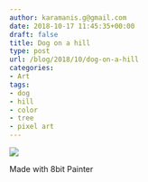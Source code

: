 ```yaml
---
author: karamanis.g@gmail.com
date: 2018-10-17 11:45:35+00:00
draft: false
title: Dog on a hill
type: post
url: /blog/2018/10/dog-on-a-hill
categories:
- Art
tags:
- dog
- hill
- color
- tree
- pixel art
---
```


![](https://images.squarespace-cdn.com/content/v1/4f3f61bae4b063b909445965/1539776609084-333WUXEU821QYCMRG1PV/ke17ZwdGBToddI8pDm48kCSnA9UwmC22bnse4x2xUVFZw-zPPgdn4jUwVcJE1ZvWEtT5uBSRWt4vQZAgTJucoTqqXjS3CfNDSuuf31e0tVGIcKQp_mBHPJ5Aa4tGTRsOpwIq1IVrUFi9fvLSRATZetUIjMR7y8DvZhQcEy0Q7PU/2CDA50EA-A59E-4615-A63E-94A36B50AC2D.full.JPG?format=original)

  



Made with 8bit Painter
